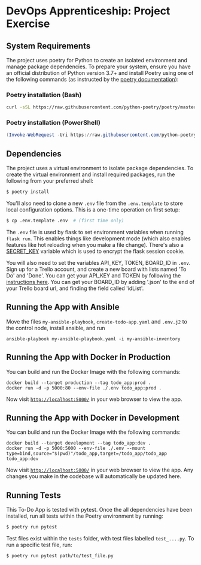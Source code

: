 # DevOps Apprenticeship: Project Exercise

## System Requirements

The project uses poetry for Python to create an isolated environment and manage package dependencies. To prepare your system, ensure you have an official distribution of Python version 3.7+ and install Poetry using one of the following commands (as instructed by the [poetry documentation](https://python-poetry.org/docs/#system-requirements)):

### Poetry installation (Bash)

```bash
curl -sSL https://raw.githubusercontent.com/python-poetry/poetry/master/install-poetry.py | python -
```

### Poetry installation (PowerShell)

```powershell
(Invoke-WebRequest -Uri https://raw.githubusercontent.com/python-poetry/poetry/master/install-poetry.py -UseBasicParsing).Content | python -
```

## Dependencies

The project uses a virtual environment to isolate package dependencies. To create the virtual environment and install required packages, run the following from your preferred shell:

```bash
$ poetry install
```

You'll also need to clone a new `.env` file from the `.env.template` to store local configuration options. This is a one-time operation on first setup:

```bash
$ cp .env.template .env  # (first time only)
```

The `.env` file is used by flask to set environment variables when running `flask run`. This enables things like development mode (which also enables features like hot reloading when you make a file change). There's also a [SECRET_KEY](https://flask.palletsprojects.com/en/1.1.x/config/#SECRET_KEY) variable which is used to encrypt the flask session cookie. 

You will also need to set the variables API_KEY, TOKEN, BOARD_ID in `.env`. Sign up for a Trello account, and create a new board with lists named 'To Do' and 'Done'. You can get your API_KEY and TOKEN by following the [instructions here](https://trello.com/app-key). You can get your BOARD_ID by adding '.json' to the end of your Trello board url, and finding the field called 'idList'.

## Running the App with Ansible
Move the files `my-ansible-playbook`, `create-todo-app.yaml` and `.env.j2` to the control node, install ansible, and run
```
ansible-playbook my-ansible-playbook.yaml -i my-ansible-inventory
```

## Running the App with Docker in Production
You can build and run the Docker Image with the following commands: 

```
docker build --target production --tag todo_app:prod .
docker run -d -p 5000:80 --env-file ./.env todo_app:prod .
```

Now visit [`http://localhost:5000/`](http://localhost:5000/) in your web browser to view the app.


## Running the App with Docker in Development
You can build and run the Docker Image with the following commands: 

```
docker build --target development --tag todo_app:dev .
docker run -d -p 5000:5000 --env-file ./.env --mount type=bind,source="$(pwd)"/todo_app,target=/todo_app/todo_app todo_app:dev
```

Now visit [`http://localhost:5000/`](http://localhost:5000/) in your web browser to view the app. Any changes you make in the codebase will automatically be updated here.

## Running Tests
This To-Do App is tested with pytest. Once the all dependencies have been installed, run all tests within the Poetry environment by running:
```bash
$ poetry run pytest
```
Test files exist within the `tests` folder, with test files labelled `test_....py`. 
To run a specific test file, run: 
```bash
$ poetry run pytest path/to/test_file.py
```